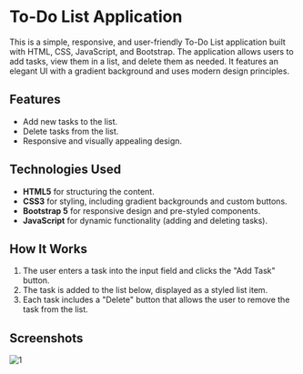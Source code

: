 # To-Do List Application

This is a simple, responsive, and user-friendly To-Do List application built with HTML, CSS, JavaScript, and Bootstrap. The application allows users to add tasks, view them in a list, and delete them as needed. It features an elegant UI with a gradient background and uses modern design principles.

## Features

- Add new tasks to the list.
- Delete tasks from the list.
- Responsive and visually appealing design.

## Technologies Used

- **HTML5** for structuring the content.
- **CSS3** for styling, including gradient backgrounds and custom buttons.
- **Bootstrap 5** for responsive design and pre-styled components.
- **JavaScript** for dynamic functionality (adding and deleting tasks).


## How It Works

1. The user enters a task into the input field and clicks the "Add Task" button.
2. The task is added to the list below, displayed as a styled list item.
3. Each task includes a "Delete" button that allows the user to remove the task from the list.

## Screenshots

![1](https://github.com/user-attachments/assets/a411cb6f-eb62-4bf6-87f7-066ee24cb914)

